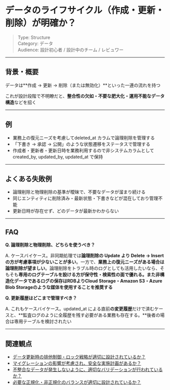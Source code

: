 # データのライフサイクル（作成・更新・削除）が明確か？

> Type: Structure  
> Category: データ  
> Audience: 設計初心者 / 設計中のチーム / レビュワー

---

## 背景・概要

データは**作成 → 更新 → 削除（または無効化）**といった一連の流れを持つ

これが設計段階で不明瞭だと、**整合性の欠如・不要な肥大化・運用不能なデータ構造**などを招く

---

## 例

- 業務上の復元ニーズを考慮してdeleted_at カラムで論理削除を管理する
- 「下書き → 承認 → 公開」のような状態遷移をステータスで管理する
- 作成者・更新者・更新日時を業務利用するので非システムカラムとしてcreated_by, updated_by, updated_at で保持

---

## よくある失敗例

- 論理削除と物理削除の基準が曖昧で、不要なデータが溜まり続ける
- 同じエンティティに削除済み・最新状態・下書きなどが混在しており管理不能
- 更新日時が存在せず、どのデータが最新かわからない

---

## FAQ

**Q. 論理削除と物理削除、どちらを使うべき？**

A. ケースバイケース。非同期処理では**論理削除の Update より Delete → Insert の方が考慮事項が少ないことが多い**。一方で、**業務上の復元ニーズがある場合は論理削除が望ましい**。論理削除をトラブル時のログとしても活用したいなら、そもそも**専用のログテーブルを設ける方が保守性・検索性の面で優れる。また非構造化データであるログの保存はRDBよりCloud Storage・Amazon S3・Azure Blob Storageのような媒体を使用することを推奨する**

**Q. 更新履歴はどこまで管理すべき？**

A. これもケースバイケース。updated_at による直前**の変更履歴**だけで済むケースと、**監査ログのように全履歴を残す必要がある業務も存在する。**後者の場合は専用テーブルを検討されたい

---

## 関連観点

- [データ更新時の排他制御・ロック戦略が適切に設計されているか？](https://zenn.dev/kanaria007/articles/48c687d336c6d0)
- [マイグレーションの影響が考慮され、安全な実施計画があるか？](https://zenn.dev/kanaria007/articles/c9f1ca7b16e3fa)
- [不整合なデータが発生しないように、適切なバリデーションが行われているか？](https://zenn.dev/kanaria007/articles/7688d07ad08903)
- [必要な正規化・非正規化のバランスが適切に設計されているか？](https://zenn.dev/kanaria007/articles/44f00260b5ca15)
